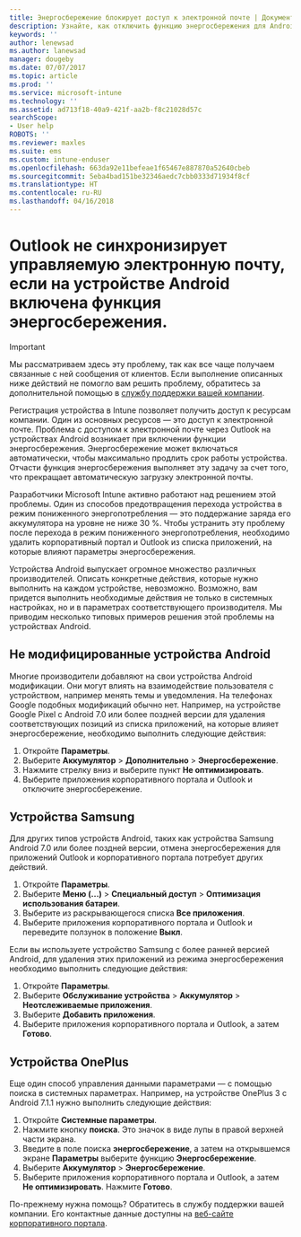 ```yaml
---
title: Энергосбережение блокирует доступ к электронной почте | Документы Майкрософт
description: Узнайте, как отключить функцию энергосбережения для Android, чтобы всегда получать свою электронную почту.
keywords: ''
author: lenewsad
ms.author: lanewsad
manager: dougeby
ms.date: 07/07/2017
ms.topic: article
ms.prod: ''
ms.service: microsoft-intune
ms.technology: ''
ms.assetid: ad713f18-40a9-421f-aa2b-f8c21028d57c
searchScope:
- User help
ROBOTS: ''
ms.reviewer: maxles
ms.suite: ems
ms.custom: intune-enduser
ms.openlocfilehash: 663da92e11befeae1f65467e887870a52640cbeb
ms.sourcegitcommit: 5eba4bad151be32346aedc7cbb0333d71934f8cf
ms.translationtype: HT
ms.contentlocale: ru-RU
ms.lasthandoff: 04/16/2018
---
```

# <a name="outlook-wont-sync-managed-email-when-battery-optimization-for-android-is-turned-on"></a>Outlook не синхронизирует управляемую электронную почту, если на устройстве Android включена функция энергосбережения.

> [!IMPORTANT]
> Мы рассматриваем здесь эту проблему, так как все чаще получаем связанные с ней сообщения от клиентов. Если выполнение описанных ниже действий не помогло вам решить проблему, обратитесь за дополнительной помощью в [службу поддержки вашей компании](https://portal.manage.microsoft.com#HelpDeskDialog).

Регистрация устройства в Intune позволяет получить доступ к ресурсам компании. Один из основных ресурсов — это доступ к электронной почте. Проблема с доступом к электронной почте через Outlook на устройствах Android возникает при включении функции энергосбережения. Энергосбережение может включаться автоматически, чтобы максимально продлить срок работы устройства. Отчасти функция энергосбережения выполняет эту задачу за счет того, что прекращает автоматическую загрузку электронной почты.

Разработчики Microsoft Intune активно работают над решением этой проблемы. Один из способов предотвращения перехода устройства в режим пониженного энергопотребления — это поддержание заряда его аккумулятора на уровне не ниже 30 %. Чтобы устранить эту проблему после перехода в режим пониженного энергопотребления, необходимо удалить корпоративный портал и Outlook из списка приложений, на которые влияют параметры энергосбережения.

Устройства Android выпускает огромное множество различных производителей. Описать конкретные действия, которые нужно выполнить на каждом устройстве, невозможно. Возможно, вам придется выполнить необходимые действия не только в системных настройках, но и в параметрах соответствующего производителя. Мы приводим несколько типовых примеров решения этой проблемы на устройствах Android.

## <a name="unmodified-android-devices"></a>Не модифицированные устройства Android

Многие производители добавляют на свои устройства Android модификации. Они могут влиять на взаимодействие пользователя с устройством, например менять темы и уведомления. На телефонах Google подобных модификаций обычно нет. Например, на устройстве Google Pixel с Android 7.0 или более поздней версии для удаления соответствующих позиций из списка приложений, на которые влияет энергосбережение, необходимо выполнить следующие действия:

1. Откройте **Параметры**.
2. Выберите **Аккумулятор** > **Дополнительно** > **Энергосбережение**.
3. Нажмите стрелку вниз и выберите пункт **Не оптимизировать**.
4. Выберите приложения корпоративного портала и Outlook и отключите энергосбережение.

## <a name="samsung-devices"></a>Устройства Samsung

Для других типов устройств Android, таких как устройства Samsung Android 7.0 или более поздней версии, отмена энергосбережения для приложений Outlook и корпоративного портала потребует других действий.

1. Откройте **Параметры**.
2. Выберите **Меню (...)**   >  **Специальный доступ** > **Оптимизация использования батареи**.
3. Выберите из раскрывающегося списка **Все приложения**.
4. Выберите приложения корпоративного портала и Outlook и переведите ползунок в положение **Выкл**.

Если вы используете устройство Samsung с более ранней версией Android, для удаления этих приложений из режима энергосбережения необходимо выполнить следующие действия:

1. Откройте **Параметры**.
2. Выберите **Обслуживание устройства** > **Аккумулятор** > **Неотслеживаемые приложения**.
3. Выберите **Добавить приложения**.
4. Выберите приложения корпоративного портала и Outlook, а затем **Готово**.

## <a name="oneplus-devices"></a>Устройства OnePlus

Еще один способ управления данными параметрами — с помощью поиска в системных параметрах. Например, на устройстве OnePlus 3 с Android 7.1.1 нужно выполнить следующие действия: 

1. Откройте **Системные параметры**. 
2. Нажмите кнопку **поиска**. Это значок в виде лупы в правой верхней части экрана. 
3. Введите в поле поиска **энергосбережение**, а затем на открывшемся экране **Параметры** выберите функцию **Энергосбережение**. 
4. Выберите **Аккумулятор** > **Энергосбережение**.
5. Выберите приложения корпоративного портала и Outlook, а затем **Не оптимизировать**. Нажмите **Готово**.

<!--On a OnePlus 5 device with Android 7.1.1, you would follow these steps to remove these apps from battery optimization:
1. Open **Settings**.
2. Tap **Battery** > **Battery optimization**.
3. Select the Company Portal and Outlook apps, then select **Don’t optimize**. Tap **Done**.-->

По-прежнему нужна помощь? Обратитесь в службу поддержки вашей компании. Его контактные данные доступны на [веб-сайте корпоративного портала](https://portal.manage.microsoft.com#HelpDeskDialog).
